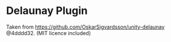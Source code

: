 # Delaunay Plugin

Taken from <https://github.com/OskarSigvardsson/unity-delaunay> @4dddd32.
(MIT licence included)